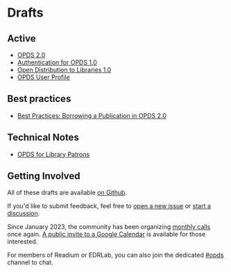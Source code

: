 # Drafts

## Active

- [OPDS 2.0](opds-2.0.md)
- [Authentication for OPDS 1.0](authentication-for-opds-1.0.md)
- [Open Distribution to Libraries 1.0](odl-1.0.md)
- [OPDS User Profile](opds-user-profile-1.0.md)


## Best practices

- [Best Practices: Borrowing a Publication in OPDS 2.0](./best-practices/borrowing.md)

## Technical Notes

- [OPDS for Library Patrons](https://github.com/NYPL-Simplified/Simplified/wiki/OPDS-For-Library-Patrons)


## Getting Involved

All of these drafts are available [on Github](https://github.com/opds-community/drafts/). 

If you'd like to submit feedback, feel free to [open a new issue](https://github.com/opds-community/drafts/issues) or [start a discussion](https://github.com/opds-community/drafts/discussions).

Since January 2023, the community has been organizing [monthly calls](https://docs.google.com/document/d/1759wJIS5pDVQz8fT18hk7tCV2JWMJAnR1sT5uWD9W6I/edit?usp=sharing) once again. [A public invite to a Google Calendar](https://calendar.google.com/calendar/u/0?cid=NjYwZjRhZDc3YTE0ZDg5MTM2NzExZTBiMjNkNjdhZWYxNzE1NDI2NDkxOGU5ZWI0YWYzMTgzNGY4ZmUyMzI0MUBncm91cC5jYWxlbmRhci5nb29nbGUuY29t) is available for those interested.

For members of Readium or EDRLab, you can also join the dedicated [#opds](https://readium.slack.com/messages/opds/) channel to chat. 
